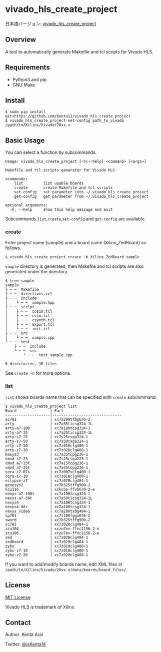 # vivado_hls_create_project

日本語バージョン: [vivado_hls_create_project](README-jp.md)

## Overview

A tool to automatically generate Makefile and tcl scripts for Vivado HLS.

## Requirements

- Python3 and pip
- GNU Make

## Install

```
$ sudo pip install git+https://github.com/Kenta11/vivado_hls_create_project
$ vivado_hls_create_project set-config path_to_vivado /path/to/Xilinx/Vivado/20xx.x
```

## Basic Usage

You can select a function by subcommands.

```
Usage: vivado_hls_create_project [-h|--help] <command> [<args>]

Makefile and tcl scripts generator for Vivado HLS

<command>:
    list         list usable boards
    create       create Makefile and tcl scripts
    set-config   set parameter into ~/.vivado_hls_create_project
    get-config   get parameter from ~/.vivado_hls_create_project

optional arguments:
  -h, --help     show this help message and exit
```

Subcommands `list`,`create`,`set-config` and `get-config` are available.

### create

Enter project name (sample) and a board name (Xilinx_ZedBoard) as follows.

```
$ vivado_hls_create_project create -b Xilinx_ZedBoard sample 
```

`sample` directory is generated, then Makefile and tcl scripts are also generated under the directory.

```
$ tree sample
sample
├ ─ ─  Makefile
├ ─ ─  directives.tcl
├ ─ ─  include
│    └ ─ ─  sample.hpp
├ ─ ─  script
│    ├ ─ ─  cosim.tcl
│    ├ ─ ─  csim.tcl
│    ├ ─ ─  csynth.tcl
│    ├ ─ ─  export.tcl
│    └ ─ ─  init.tcl
├ ─ ─  src
│    └ ─ ─  sample.cpp
└ ─ ─  test
    ├ ─ ─  include
    └ ─ ─  src
        └ ─ ─  test_sample.cpp

6 directories, 10 files
```

See `create -h` for more options.

### list

`list` shows boards name that can be specified with `create` subcommand.

```
$ vivado_hls_create_project list
Board               | Part
--------------------|-------------------------------
ac701               | xc7a200tfbg676-2
arty                | xc7a35ticsg324-1L
arty-a7-100         | xc7a100tcsg324-1
arty-a7-35          | xc7a35ticsg324-1L
arty-s7-25          | xc7s25csga324-1
arty-s7-50          | xc7s50csga324-1
arty-z7-10          | xc7z010clg400-1
arty-z7-20          | xc7z020clg400-1
basys3              | xc7a35tcpg236-1
cmod-s7-25          | xc7s25csga225-1
cmod_a7-15t         | xc7a15tcpg236-1
cmod_a7-35t         | xc7a35tcpg236-1
cora-z7-07s         | xc7z007sclg400-1
cora-z7-10          | xc7z010clg400-1
eclypse-z7          | xc7z020clg484-1
genesys2            | xc7k325tffg900-2
kcu116              | xcku5p-ffvb676-2-e
nexys-a7-100t       | xc7a100tcsg324-1
nexys-a7-50t        | xc7a50ticsg324-1L
nexys4              | xc7a100tcsg324-1
nexys4_ddr          | xc7a100tcsg324-1
nexys_video         | xc7a200tsbg484-1
sp701               | xc7s100fgga676-2
sword               | xc7k325tffg900-2
zc702               | xc7z020clg484-1
zcu104              | xczu7ev-ffvc1156-2-e
zcu106              | xczu7ev-ffvc1156-2-e
zed                 | xc7z020clg484-1
zedboard            | xc7z020clg484-1
zybo                | xc7z010clg400-1
zybo-z7-10          | xc7z010clg400-1
zybo-z7-20          | xc7z020clg400-1
```

If you want to add/modify boards name, edit XML files in `/path/to/Xilinx/Vivado/20xx.x/data/boards/board_files/`.

## License

[MIT License](LICENSE)

Vivado HLS is trademark of Xilinx.

## Contact

Author: Kenta Arai

Twitter: [@isKenta14](https://twitter.com/isKenta14)
